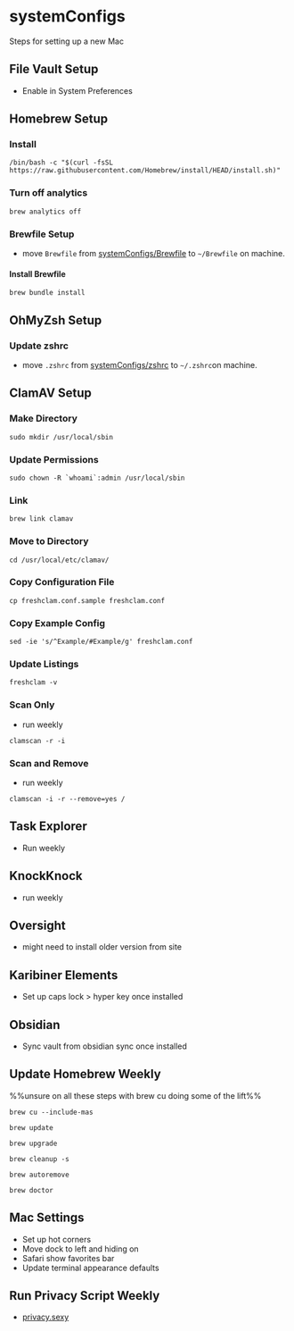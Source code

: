 # systemConfigs

Steps for setting up a new Mac

## File Vault Setup

- Enable in System Preferences

## Homebrew Setup

### Install

```
/bin/bash -c "$(curl -fsSL https://raw.githubusercontent.com/Homebrew/install/HEAD/install.sh)"
```

### Turn off analytics

```
brew analytics off
```

### Brewfile Setup

- move `Brewfile` from [systemConfigs/Brewfile](https://github.com/mattgrieser/systemConfigs/blob/main/Brewfile) to `~/Brewfile` on machine.

#### Install Brewfile

```
brew bundle install
```

## OhMyZsh Setup

### Update zshrc

- move `.zshrc` from [systemConfigs/zshrc](https://github.com/mattgrieser/systemConfigs/blob/main/.zshrc) to `~/.zshrc`on machine.

## ClamAV Setup

### Make Directory

```
sudo mkdir /usr/local/sbin
```

### Update Permissions

```
sudo chown -R `whoami`:admin /usr/local/sbin
```

### Link

```
brew link clamav
```

### Move to Directory

```
cd /usr/local/etc/clamav/
```

### Copy Configuration File

```
cp freshclam.conf.sample freshclam.conf
```

### Copy Example Config

```
sed -ie 's/^Example/#Example/g' freshclam.conf
```

### Update Listings

```
freshclam -v
```

### Scan Only

- run weekly

```
clamscan -r -i 
```

### Scan and Remove

- run weekly

```
clamscan -i -r --remove=yes /
```

## Task Explorer

- Run weekly

## KnockKnock

- run weekly

## Oversight

- might need to install older version from site

## Karibiner Elements

- Set up caps lock > hyper key once installed

## Obsidian

- Sync vault from obsidian sync once installed

## Update Homebrew Weekly

%%unsure on all these steps with brew cu doing some of the lift%%

```
brew cu --include-mas

brew update

brew upgrade

brew cleanup -s

brew autoremove

brew doctor
```

## Mac Settings

- Set up hot corners
- Move dock to left and hiding on
- Safari show favorites bar
- Update terminal appearance defaults

## Run Privacy Script Weekly

- [privacy.sexy](https://privacy.sexy)
